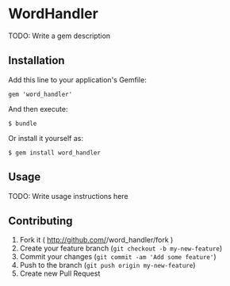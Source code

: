 # WordHandler

TODO: Write a gem description

## Installation

Add this line to your application's Gemfile:

    gem 'word_handler'

And then execute:

    $ bundle

Or install it yourself as:

    $ gem install word_handler

## Usage

TODO: Write usage instructions here

## Contributing

1. Fork it ( http://github.com/<my-github-username>/word_handler/fork )
2. Create your feature branch (`git checkout -b my-new-feature`)
3. Commit your changes (`git commit -am 'Add some feature'`)
4. Push to the branch (`git push origin my-new-feature`)
5. Create new Pull Request
